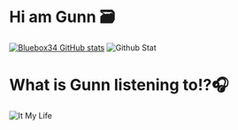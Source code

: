 # Hi am Gunn 🗃️

<!-- 1<img src="./image/okayu.gif" alt="logo" style="width:200px;"/> -->

[![Bluebox34 GitHub stats](https://github-readme-stats.vercel.app/api?username=PspGun&show_icons=true&theme=material-palenight&count_private=true)]()  ![Github Stat](https://github-readme-stats.vercel.app/api/top-langs/?username=PspGun&layout=compact&theme=material-palenight&count_private=true)

# What is Gunn listening to!?🎧

![It My Life](https://spotify-recently-played-readme.vercel.app/api?user=9nrg1rn0you71xebktkn0uj6z)

<!--
**BlueBox34/BlueBox34** is a ✨ _special_ ✨ repository because its `README.md` (this file) appears on your GitHub profile.

Here are some ideas to get you started:

- 🔭 I’m currently working on ...
- 🌱 I’m currently learning ...
- 👯 I’m looking to collaborate on ...
- 🤔 I’m looking for help with ...
- 💬 Ask me about ...
- 📫 How to reach me: ...
- 😄 Pronouns: ...
- ⚡ Fun fact: ...
-->
